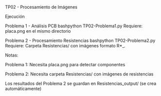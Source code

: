 TP02 - Procesamiento de Imágenes

Ejecución

Problema 1 - Análisis PCB
bashpython TP02-Problema1.py
Requiere: placa.png en el mismo directorio

Problema 2 - Procesamiento Resistencias
bashpython TP02-Problema2.py
Requiere: Carpeta Resistencias/ con imágenes formato R*_*.*

Notas:

Problema 1: Necesita placa.png para detectar componentes

Problema 2: Necesita carpeta Resistencias/ con imágenes de resistencias

Los resultados del Problema 2 se guardan en Resistencias_output/ (se crea automáticamente)
